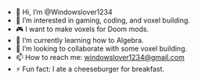 - 👋 Hi, I’m @Windowslover1234
- 👀 I’m interested in gaming, coding, and voxel building.
- 🎮 I want to make voxels for Doom mods.
- 🌱 I’m currently learning how to Algebra.
- 💞️ I’m looking to collaborate with some voxel building.
- 📫 How to reach me: windowslover1234@gmail.com
- ⚡ Fun fact: I ate a cheeseburger for breakfast.
<!---
Windowslover1234/Windowslover1234 is a ✨ special ✨ repository because its `README.md` (this file) appears on your GitHub profile.
You can click the Preview link to take a look at your changes.
--->
